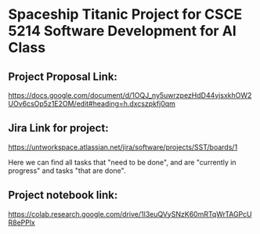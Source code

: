 # Spaceship Titanic Project for CSCE 5214 Software Development for AI Class


## Project Proposal Link:

https://docs.google.com/document/d/1OQJ_ny5uwrzpezHdD44vjsxkhOW2UOv6csOp5z1E2OM/edit#heading=h.dxcszpkfj0qm

## Jira Link for project:

https://untworkspace.atlassian.net/jira/software/projects/SST/boards/1

Here we can find all tasks that "need to be done", and are "currently in progress" and tasks "that are done".


## Project notebook link:

https://colab.research.google.com/drive/1l3euQVySNzK60mRTqWrTAGPcUR8ePPlx


